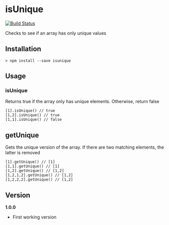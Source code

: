# isUnique

[![Build Status](https://travis-ci.org/joeyism/node-isUnique.svg)](https://travis-ci.org/joeyism/node-isUnique)

Checks to see if an array has only unique values

## Installation

    > npm install --save isunique

## Usage

### isUnique
Returns true if the array only has unique elements. Otherwise, return false

    [1].isUnique() // true
    [1,2].isUnique() // true
    [1,1].isUnique() // false

## getUnique
Gets the unique version of the array. If there are two matching elements, the latter is removed

    [1].getUnique() // [1]
    [1,1].getUnique() // [1]
    [1,2].getUnique() // [1,2]
    [1,2,1,2].getUnique() // [1,2]
    [1,2,2,2].getUnique() // [1,2]

## Version
**1.0.0**
* First working version
